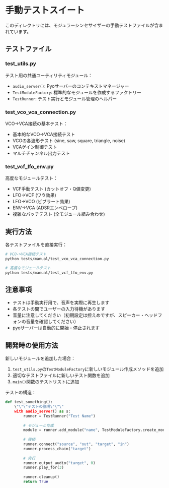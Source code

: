 # 手動テストスイート

このディレクトリには、モジュラーシンセサイザーの手動テストファイルが含まれています。

## テストファイル

### test_utils.py
テスト用の共通ユーティリティモジュール：
- `audio_server()`: Pyoサーバーのコンテキストマネージャー
- `TestModuleFactory`: 標準的なモジュールを作成するファクトリー
- `TestRunner`: テスト実行とモジュール管理のヘルパー

### test_vco_vca_connection.py
VCO->VCA接続の基本テスト：
- 基本的なVCO->VCA接続テスト
- VCOの各波形テスト (sine, saw, square, triangle, noise)
- VCAゲイン制御テスト
- マルチチャンネル出力テスト

### test_vcf_lfo_env.py
高度なモジュールテスト：
- VCF手動テスト (カットオフ・Q値変更)
- LFO->VCF (ワウ効果)
- LFO->VCO (ビブラート効果)
- ENV->VCA (ADSRエンベロープ)
- 複雑なパッチテスト (全モジュール組み合わせ)

## 実行方法

各テストファイルを直接実行：

```bash
# VCO->VCA接続テスト
python tests/manual/test_vco_vca_connection.py

# 高度なモジュールテスト
python tests/manual/test_vcf_lfo_env.py
```

## 注意事項

- テストは手動実行用で、音声を実際に再生します
- 各テストの間でユーザーの入力待機があります
- 音量に注意してください（初期設定は控えめですが、スピーカー・ヘッドフォンの音量を確認してください）
- pyoサーバーは自動的に開始・停止されます

## 開発時の使用方法

新しいモジュールを追加した場合：

1. `test_utils.py`の`TestModuleFactory`に新しいモジュール作成メソッドを追加
2. 適切なテストファイルに新しいテスト関数を追加
3. `main()`関数のテストリストに追加

テストの構造：
```python
def test_something():
    \"\"\"テストの説明\"\"\"
    with audio_server() as s:
        runner = TestRunner("Test Name")
        
        # モジュール作成
        module = runner.add_module("name", TestModuleFactory.create_module())
        
        # 接続
        runner.connect("source", "out", "target", "in")
        runner.process_chain("target")
        
        # 実行
        runner.output_audio("target", 0)
        runner.play_for(3)
        
        runner.cleanup()
        return True
```